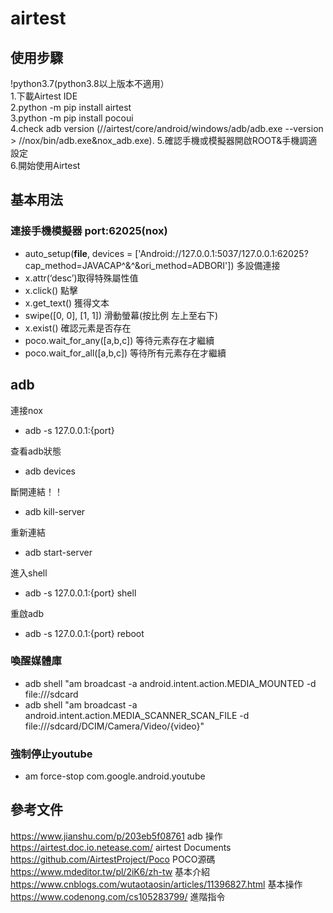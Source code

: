 # airtest  
## 使用步驟 
!python3.7(python3.8以上版本不適用）  
1.下載Airtest IDE  
2.python -m pip install airtest  
3.python -m pip install pocoui   
4.check adb version   (//airtest/core/android/windows/adb/adb.exe --version  >   //nox/bin/adb.exe&nox_adb.exe). 
5.確認手機或模擬器開啟ROOT&手機調適設定  
6.開始使用Airtest  
  
## 基本用法  
### 連接手機模擬器 port:62025(nox)  

- auto_setup(__file__, devices = ['Android://127.0.0.1:5037/127.0.0.1:62025?cap_method=JAVACAP^&^&ori_method=ADBORI'])  多設備連接  
- x.attr(‘desc’)取得特殊屬性值  
- x.click()  點擊  
- x.get_text()  獲得文本  
- swipe([0, 0], [1, 1]) 滑動螢幕(按比例 左上至右下)  
- x.exist()  確認元素是否存在  
- poco.wait_for_any([a,b,c]) 等待元素存在才繼續  
- poco.wait_for_all([a,b,c]) 等待所有元素存在才繼續  
  
  
## adb  
連接nox  
- adb -s 127.0.0.1:{port}  
  
查看adb狀態  
- adb devices  
  
斷開連結！！  
- adb kill-server  
    
重新連結  
- adb start-server  
  
進入shell  
- adb -s 127.0.0.1:{port} shell  
  
重啟adb  
- adb -s 127.0.0.1:{port} reboot  
  
### 喚醒媒體庫  

- adb shell "am broadcast -a android.intent.action.MEDIA_MOUNTED -d file:///sdcard  
- adb shell "am broadcast -a android.intent.action.MEDIA_SCANNER_SCAN_FILE -d file:///sdcard/DCIM/Camera/Video/{video}"  
  
### 強制停止youtube  
- am force-stop com.google.android.youtube
  
  
## 參考文件  
https://www.jianshu.com/p/203eb5f08761 adb 操作  
https://airtest.doc.io.netease.com/   airtest Documents  
https://github.com/AirtestProject/Poco  POCO源碼  
https://www.mdeditor.tw/pl/2iK6/zh-tw  基本介紹  
https://www.cnblogs.com/wutaotaosin/articles/11396827.html  基本操作  
https://www.codenong.com/cs105283799/  進階指令  
